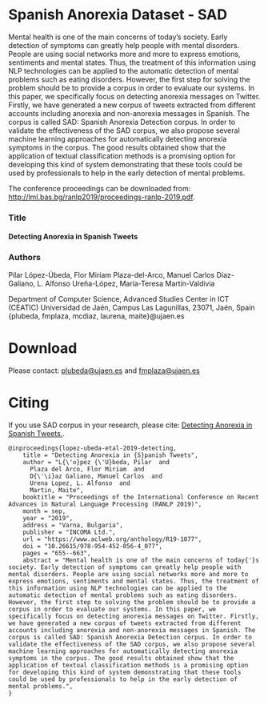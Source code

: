 # Spanish Anorexia Dataset - SAD

Mental health is one of the main concerns of today’s society. Early detection of symptoms can greatly help people with mental disorders. People are using social networks more and more to express emotions, sentiments and mental states. Thus, the treatment of this information using NLP technologies can be applied to the automatic detection of mental problems such as eating disorders. However, the first step for solving the problem should be to provide a corpus in order to evaluate our systems. In this paper, we specifically focus on detecting anorexia messages on Twitter. Firstly, we have generated a new corpus of tweets extracted from different accounts including anorexia and non-anorexia messages in Spanish. The corpus is called SAD: Spanish Anorexia Detection corpus. In order to validate the effectiveness of the SAD corpus, we also propose several machine learning approaches for automatically detecting anorexia symptoms in the corpus. The good results obtained show that the application of textual classification methods is a promising option for developing this kind of system demonstrating that these tools could be used by professionals to help in the early detection of mental problems.

The conference proceedings can be downloaded from: http://lml.bas.bg/ranlp2019/proceedings-ranlp-2019.pdf.

### Title
#### Detecting Anorexia in Spanish Tweets

### Authors
Pilar López-Úbeda, Flor Miriam Plaza-del-Arco, Manuel Carlos Díaz-Galiano, L. Alfonso Ureña-López, María-Teresa Martín-Valdivia

Department of Computer Science, Advanced Studies Center in ICT (CEATIC)
Universidad de Jaén, Campus Las Lagunillas, 23071, Jaén, Spain
{plubeda, fmplaza, mcdiaz, laurena, maite}@ujaen.es

# Download

Please contact: plubeda@ujaen.es and fmplaza@ujaen.es

# Citing

If you use SAD corpus in your research, please cite: [Detecting Anorexia in Spanish Tweets.](https://www.aclweb.org/anthology/R19-1077.pdf).
```
@inproceedings{lopez-ubeda-etal-2019-detecting,
    title = "Detecting Anorexia in {S}panish Tweets",
    author = "L{\'o}pez {\'U}beda, Pilar  and
      Plaza del Arco, Flor Miriam  and
      D{\'\i}az Galiano, Manuel Carlos  and
      Urena Lopez, L. Alfonso  and
      Martin, Maite",
    booktitle = "Proceedings of the International Conference on Recent Advances in Natural Language Processing (RANLP 2019)",
    month = sep,
    year = "2019",
    address = "Varna, Bulgaria",
    publisher = "INCOMA Ltd.",
    url = "https://www.aclweb.org/anthology/R19-1077",
    doi = "10.26615/978-954-452-056-4_077",
    pages = "655--663",
    abstract = "Mental health is one of the main concerns of today{'}s society. Early detection of symptoms can greatly help people with mental disorders. People are using social networks more and more to express emotions, sentiments and mental states. Thus, the treatment of this information using NLP technologies can be applied to the automatic detection of mental problems such as eating disorders. However, the first step to solving the problem should be to provide a corpus in order to evaluate our systems. In this paper, we specifically focus on detecting anorexia messages on Twitter. Firstly, we have generated a new corpus of tweets extracted from different accounts including anorexia and non-anorexia messages in Spanish. The corpus is called SAD: Spanish Anorexia Detection corpus. In order to validate the effectiveness of the SAD corpus, we also propose several machine learning approaches for automatically detecting anorexia symptoms in the corpus. The good results obtained show that the application of textual classification methods is a promising option for developing this kind of system demonstrating that these tools could be used by professionals to help in the early detection of mental problems.",
}
```
